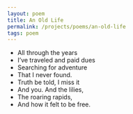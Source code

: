 ```yaml
---
layout: poem
title: An Old Life
permalink: /projects/poems/an-old-life
tags: poem
---
```


- All through the years
- I’ve traveled and paid dues
- Searching for adventure
- That I never found.
- Truth be told, I miss it
- And you. And the lilies,
- The roaring rapids,
- And how it felt to be free.

